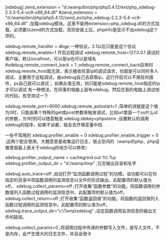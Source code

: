 [xdebug]
zend_extension = "d:/wamp/bin/php/php5.4.12/ext/php_xdebug-2.3.3-5.4-vc9-x86_64.dll"
#zend_extension = "d:/wamp/bin/php/php5.4.12/zend_ext/php_xdebug-2.2.3-5.4-vc9-x86_64.dll"
;加载xdebug模块。这里不能用extension=php_xdebug.dll的方式加载，必须要以zend的方式加载，否则安装上后，phpinfo是显示不出xdebug这个项的。

xdebug.remote_handler = dbgp  一种协议，2.1以后只能是这个协议
xdebug.remote_enable=1             开启远程调试
xdebug.remote_host=127.0.0.1  调试的客户端，默认localhost，可以是ip也可以是域名
#xdebug.remote_connect_back = 1
;xdebug.remote_connect_back启用时xdebug.remote_host就无效，表示接收任意ip的调试请求，也就是可以同时多人调试，主要用于远程调试，由xdebug自己去获取ip，这行开启可以不用任何插件，ps自己就可以调试；  如果此值无效，则只能是xdebug.remote_host指定的ip才可以调试
有一种想法，在同事的电脑上装有xdebug，然后在我的电脑上调试他的代码，有空测试一下

xdebug.remote_port=9000
xdebug.remote_autostart=1
;简单的讲就是这个值为0时，只能由某个特殊的get或post参数来触发调试，比如url里面一个ss什么id的参数，为1时则可以随意触发
xdebug.idekey=phpstorm
;设置默认的调用xdebug的程序，如果不设置，就会去环境变量中找

一些不常用的
xdebug.profiler_enable = 0
xdebug.profiler_enable_trigger = 0
;这两个配合使用，大概意思是收集运行日志，很占空间的（wamp的php，php设置里面最上面关于xdebug的地方可以修改）

xdebug.profiler_output_name = cachegrind.out.%t.%p
xdebug.profiler_output_dir = "d:/wamp/tmp"
;日志输出目录和名字

xdebug.auto_trace=off
;自动打开“监测函数调用过程”的功模。该功能可以在你指定的目录中将函数调用的监测信息以文件的形式输出。此配置项的默认值为off。
xdebug.collect_params=off
;打开收集“函数参数”的功能。将函数调用的参数值列入函数过程调用的监测信息中。此配置项的默认值为off。
xdebug.collect_return=off
;打开收集“函数返回值”的功能。将函数的返回值列入函数过程调用的监测信息中。此配置项的默认值为off。
xdebug.trace_output_dir=”c:\Temp\xdebug”
;设定函数调用监测信息的输出文件的路径。

xdebug.collect_params=0
;将调用过程中传递的参数写入文件，是写入文件，不是内存，会产生很大的日志文件，并且会很卡
